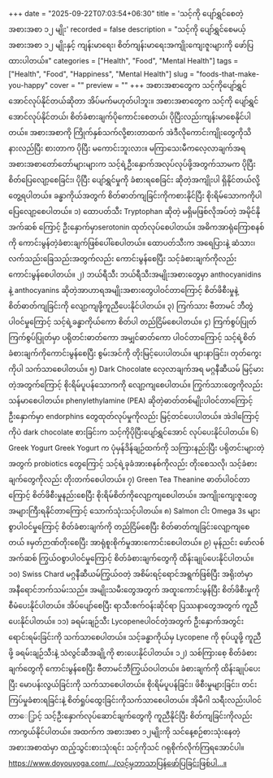 +++
date = "2025-09-22T07:03:54+06:30"
title = 'သင့်ကို ပျော်ရွှင်စေတဲ့ အစားအစာ ၁၂ မျိုး'
recorded = false
description = "သင့်ကို ပျော်ရွှင်စေမယ့် အစားအစာ ၁၂ မျိုးနှင့် ကျန်းမာရေး၊ စိတ်ကျန်းမာရေးအကျိုးကျေးဇူးများကို ဖော်ပြထားပါတယ်။"
categories = ["Health", "Food", "Mental Health"]
tags = ["Health", "Food", "Happiness", "Mental Health"]
slug = "foods-that-make-you-happy"
cover = ""
preview = ""
+++
အစားအစာတွေက သင့်ကိုပျော်ရွှင်အောင်လုပ်နိုင်တယ်ဆိုတာ အိပ်မက်မဟုတ်ပါဘူး။ အစားအစာတွေက သင့်ကို ပျော်ရွှင်အောင်လုပ်နိုင်တယ်၊ စိတ်ခံစားချက်ပိုကောင်းစေတယ်၊ ပိုပြီးလည်းကျန်းမာစေနိုင်ပါတယ်။ အစားအစာကို ကြိုက်နှစ်သက်လို့စားတာထက် အဲဒီလိုကောင်းကျိုးတွေကိုသိနားလည်ပြီး စားတာက ပိုပြီး မကောင်းဘူးလား။ မကြာသေးမီကလေ့လာချက်အရ အစားအစာတော်တော်များများက သင့်ရဲ့ဦးနှောက်အလုပ်လုပ်ဖို့အတွက်သာမက ပိုပြီး စိတ်ပြေလျော့စေခြင်း၊ ပိုပြီး ပျော်ရွှင်မှုကို ခံစားရစေခြင်း ဆိုတဲ့အကျိုးပါ ရှိနိုင်တယ်လို့ တွေ့ရပါတယ်။ ခန္ဓာကိုယ်အတွက် စိတ်ဓာတ်ကျခြင်းကိုကစားနိုင်ပြီး စိုးရိမ်သောကကိုပါ ပြေလျော့စေပါတယ်။
၁) ထောပတ်သီး
Tryptophan ဆိုတဲ့ မရှိမဖြစ်လိုအပ်တဲ့ အမိုင်နိုအက်ဆစ် ကြောင့် ဦးနှောက်မှာserotonin ထုတ်လုပ်စေပါတယ်။ အဓိကအာရုံကြောစနစ်ကို ကောင်းမွန်တဲ့ခံစားချက်ဖြစ်ပေါ်စေပါတယ်။ ထောပတ်သီးက အရေပြားနဲ့ ဆံသား၊ လက်သည်းခြေသည်းအတွက်လည်း ကောင်းမွန်စေပြီး သင့်ခံစားချက်ကိုလည်း ကောင်းမွန်စေပါတယ်။
၂) ဘယ်ရီသီး
ဘယ်ရီသီးအမျိုးအစားတွေမှာ anthocyanidins နဲ့ anthocyanins ဆိုတဲ့အာဟာရအမျိုးအစားတွေပါဝင်တာကြောင့် စိတ်ဖိစီးမှုနဲ့ စိတ်ဓာတ်ကျခြင်းကို လျော့ကျဖို့ကူညီပေးနိုင်ပါတယ်။
၃) ကြက်သား
ဗီတာမင် ဘီတွဲပါဝင်မှုကြောင့် သင့်ရဲ့ခန္ဓာကိုယ်ကော စိတ်ပါ တည်ငြိမ်စေပါတယ်။
၄) ကြက်စွပ်ပြုတ်
ကြက်စွပ်ပြုတ်မှာ ပရိုတင်းဓာတ်ကော အမျှင်ဓာတ်ကော ပါဝင်တာကြောင့် သင့်ရဲ့စိတ်ခံစားချက်ကိုကောင်းမွန်စေပြီး စွမ်းအင်ကို တိုးမြင့်ပေးပါတယ်။ ဖျားနာခြင်း၊ တုတ်ကွေးကိုပါ သက်သာစေပါတယ်။
၅) Dark Chocolate
လေ့လာချက်အရ မဂ္ဂနီဆီယမ် မြင့်မားတဲ့အတွက်ကြောင့် စိုးရိမ်ပူပန်သောကကို လျော့ကျစေပါတယ်။ ကြွက်သားတွေကိုလည်း သန်မာစေပါတယ်။ phenylethylamine (PEA) ဆိုတဲ့ဓာတ်တစ်မျိုးပါဝင်တာကြောင့် ဦးနှောက်မှာ endorphins တွေထုတ်လုပ်မှုကိုလည်း မြင့်တင်ပေးပါတယ်။ အဲဒါကြောင့်ကိုပဲ dark chocolate စားခြင်းက သင့်ကိုပိုပြီးပျော်ရွှင်အောင် လုပ်ပေးနိုင်ပါတယ်။
၆) Greek Yogurt
Greek Yogurt က ပုံမှန်ဒိန်ချဉ်ထက်ကို သကြားနည်းပြီး ပရိုတင်းများတဲ့အတွက် probiotics တွေကြောင့် သင့်ရဲ့ခုခံအားစနစ်ကိုလည်း တိုးစေသလို၊ သင့်ခံစားချက်တွေကိုလည်း တိုးတက်စေပါတယ်။
၇) Green Tea
Theanine ဓာတ်ပါဝင်တာကြောင့် စိတ်ဖိစီးမှုနည်းစေပြီး စိုးရိမ်စိတ်ကိုလျော့ကျစေပါတယ်။ အကျိုးကျေးဇူးတွေအများကြီးရနိုင်တာကြောင့် သောက်သုံးသင့်ပါတယ်။
၈) Salmon ငါး
Omega 3s များစွာပါဝင်မှုကြောင့် စိတ်ခံစားချက်ကို တည်ငြိမ်စေပြီး စိတ်ဓာတ်ကျခြင်းလျော့ကျစေတယ် ။မှတ်ဉာဏ်တိုးစေပြီး အာရုံစူးစိုက်မှုအားကောင်းစေပါတယ်။
၉) မုန်ညင်း
ဖော်လစ်အက်ဆစ် ကြွယ်ဝစွာပါဝင်မှုကြောင့် စိတ်ခံစားချက်တွေကို ထိန်းချုပ်ပေးနိုင်ပါတယ်။
၁၀) Swiss Chard
မဂ္ဂနီဆီယမ်ကြွယ်ဝတဲ့ အစိမ်းရင့်ရောင်အရွက်ဖြစ်ပြီး အရိုးတံမှာ အနီရောင်ဘက်သမ်းသည်။ အမျိုးသမီးတွေအတွက် အထူးကောင်းမွန်ပြီး စိတ်ဖိစီးမှုကို စီမံပေးနိုင်ပါတယ်။ အိပ်ပျော်စေပြီး ရာသီးစက်ဝန်းဆိုင်ရာ ပြဿနာတွေအတွက် ကူညီပေးနိုင်ပါတယ်။
၁၁) ခရမ်းချဉ်သီး
Lycopeneပါဝင်တဲ့အတွက် ဦးနှောက်အတွင်း ရောင်းရမ်းခြင်းကို သက်သာစေပါတယ်။ သင့်ခန္ဓာကိုယ်မှ Lycopene ကို စုပ်ယူဖို့ ကူညီဖို့ ခရမ်းချဉ်သီးနဲ့ သံလွင်ဆီအချို့ကို စားပေးနိုင်ပါတယ်။
၁၂) သစ်ကြားစေ့
စိတ်ခံစားချက်တွေကို ကောင်းမွန်စေပြီး ဗီတာမင်ဘီကြွယ်ဝပါတယ်။ ခံစားချက်ကို ထိန်းချုပ်ပေးပြီး မောပန်းလွယ်ခြင်းကို သက်သာစေပါတယ်။ စိုးရိမ်ပူပန်ခြင်း၊ ဖိစီးမှုများခြင်း၊ တင်းကြပ်မှုခံစားရခြင်းနဲ့ စိတ်ရှုပ်ထွေးခြင်းကိုသက်သာစေပါတယ်။ အိုမီဂါ သရီးလည်းပါဝင်တာေြ့ာင့် သင့်ဦးနှောက်လုပ်ဆောင်ချက်တွေကို ကူညီနိုင်ပြီး စိတ်ကျခြင်းကိုလည်း ကာကွယ်နိုင်ပါတယ်။
အထက်က အစားအစာ ၁၂မျိုးကို သင်နေ့စဉ်စားသုံးနေတဲ့အစားအစာထဲမှာ ထည့်သွင်းစားသုံးရင်း သင့်ကိုသင် ဂရုစိုက်လိုက်ကြရအောင်ပါ။
https://www.doyouyoga.com/…/လင့်မှဘာသာပြန်ဖော်ပြခြင်းဖြစ်ပါ…။ 